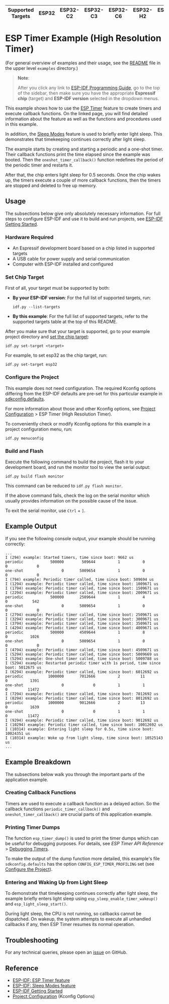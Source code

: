| Supported Targets | ESP32 | ESP32-C2 | ESP32-C3 | ESP32-C6 | ESP32-H2 | ESP32-P4 | ESP32-S2 | ESP32-S3 |
| ----------------- | ----- | -------- | -------- | -------- | -------- | -------- | -------- | -------- |

# ESP Timer Example (High Resolution Timer)

(For general overview of examples and their usage, see the [README](../../README.md) file in the upper level `examples` directory.)

> **Note**:
>
> After you click any link to [ESP-IDF Programming Guide](https://docs.espressif.com/projects/esp-idf/en/latest/index.html), go to the top of the sidebar, then make sure you have the appropriate **Espressif chip** (target) and **ESP-IDF version** selected in the dropdown menus.

This example shows how to use the [ESP Timer](https://docs.espressif.com/projects/esp-idf/en/latest/api-reference/system/esp_timer.html) feature to create timers and execute callback functions. On the linked page, you will find detailed information about the feature as well as the functions and procedures used in this example.

In addition, the [Sleep Modes](https://docs.espressif.com/projects/esp-idf/en/stable/api-reference/system/sleep_modes.html) feature is used to briefly enter light sleep. This demonstrates that timekeeping continues correctly after light sleep.

The example starts by creating and starting a periodic and a one-shot timer. Their callback functions print the time elapsed since the example was booted. Then the `oneshot_timer_callback()` function redefines the period of the periodic timer and restarts it.

After that, the chip enters light sleep for 0.5 seconds. Once the chip wakes up, the timers execute a couple of more callback functions, then the timers are stopped and deleted to free up memory.


## Usage

The subsections below give only absolutely necessary information. For full steps to configure ESP-IDF and use it to build and run projects, see [ESP-IDF Getting Started](https://docs.espressif.com/projects/esp-idf/en/latest/get-started/index.html#get-started).


### Hardware Required

* An Espressif development board based on a chip listed in supported targets
* A USB cable for power supply and serial communication
* Computer with ESP-IDF installed and configured


### Set Chip Target

First of all, your target must be supported by both:

- **By your ESP-IDF version**: For the full list of supported targets, run:
  ```
  idf.py --list-targets
  ```
- **By this example**: For the full list of supported targets,  refer to the supported targets table at the top of this README.

After you make sure that your target is supported, go to your example project directory and [set the chip target](https://docs.espressif.com/projects/esp-idf/en/latest/api-guides/tools/idf-py.html#select-the-target-chip-set-target):

```
idf.py set-target <target>
```

For example, to set esp32 as the chip target, run:

```
idf.py set-target esp32
```


### Configure the Project

This example does not need configuration. The required Kconfig options differing from the ESP-IDF defaults are pre-set for this particular example in [sdkconfig.defaults](./sdkconfig.defaults).

For more information about those and other Kconfig options, see [Project Configuration](https://docs.espressif.com/projects/esp-idf/en/latest/api-reference/kconfig.html#esp-timer-high-resolution-timer) > ESP Timer (High Resolution Timer).

To conveniently check or modify Kconfig options for this example in a project configuration menu, run:

```
idf.py menuconfig
```


### Build and Flash

Execute the following command to build the project, flash it to your development board, and run the monitor tool to view the serial output:

```
idf.py build flash monitor
```

This command can be reduced to `idf.py flash monitor`.

If the above command fails, check the log on the serial monitor which usually provides information on the possible cause of the issue.

To exit the serial monitor, use `Ctrl` + `]`.


## Example Output

If you see the following console output, your example should be running correctly:

```
...
I (294) example: Started timers, time since boot: 9662 us
periodic            500000        509644          1          0          0             0
one-shot                 0       5009654          1          0          0             0
I (794) example: Periodic timer called, time since boot: 509694 us
I (1294) example: Periodic timer called, time since boot: 1009671 us
I (1794) example: Periodic timer called, time since boot: 1509671 us
I (2294) example: Periodic timer called, time since boot: 2009671 us
periodic            500000       2509644          1          4          0           542
one-shot                 0       5009654          1          0          0             0
I (2794) example: Periodic timer called, time since boot: 2509671 us
I (3294) example: Periodic timer called, time since boot: 3009671 us
I (3794) example: Periodic timer called, time since boot: 3509671 us
I (4294) example: Periodic timer called, time since boot: 4009671 us
periodic            500000       4509644          1          8          0          1026
one-shot                 0       5009654          1          0          0             0
I (4794) example: Periodic timer called, time since boot: 4509671 us
I (5294) example: Periodic timer called, time since boot: 5009669 us
I (5294) example: One-shot timer called, time since boot: 5009788 us
I (5294) example: Restarted periodic timer with 1s period, time since boot: 5012675 us
I (6294) example: Periodic timer called, time since boot: 6012692 us
periodic           1000000       7012666          2         11          0          1391
one-shot                 0             0          1          1          0         11472
I (7294) example: Periodic timer called, time since boot: 7012692 us
I (8294) example: Periodic timer called, time since boot: 8012692 us
periodic           1000000       9012666          2         13          0          1639
one-shot                 0             0          1          1          0         11472
I (9294) example: Periodic timer called, time since boot: 9012692 us
I (10294) example: Periodic timer called, time since boot: 10012692 us
I (10314) example: Entering light sleep for 0.5s, time since boot: 10024351 us
I (10314) example: Woke up from light sleep, time since boot: 10525143 us
...
```


## Example Breakdown

The subsections below walk you through the important parts of the application example.


### Creating Callback Functions

Timers are used to execute a callback function as a delayed action. So the callback functions `periodic_timer_callback()` and `oneshot_timer_callback()` are crucial parts of this application example.


### Printing Timer Dumps

The function `esp_timer_dump()` is used to print the timer dumps which can be useful for debugging purposes. For details, see *ESP Timer API Reference* > [Debugging Timers](https://docs.espressif.com/projects/esp-idf/en/latest/api-reference/system/esp_timer.html#debugging-timers).

To make the output of the dump function more detailed, this example's file `sdkconfig.defaults` has the option `CONFIG_ESP_TIMER_PROFILING` set (see [Configure the Project](#configure-the-project)).


### Entering and Waking Up from Light Sleep

To demonstrate that timekeeping continues correctly after light sleep, the example briefly enters light sleep using `esp_sleep_enable_timer_wakeup()` and `esp_light_sleep_start()`.

During light sleep, the CPU is not running, so callbacks cannot be dispatched. On wakeup, the system attempts to execute all unhandled callbacks if any, then ESP Timer resumes its normal operation.


## Troubleshooting

For any technical queries, please open an [issue](https://github.com/espressif/esp-idf/issues) on GitHub.


## Reference

- [ESP-IDF: ESP Timer feature](https://docs.espressif.com/projects/esp-idf/en/latest/api-reference/system/esp_timer.html)
- [ESP-IDF: Sleep Modes feature](https://docs.espressif.com/projects/esp-idf/en/stable/api-reference/system/sleep_modes.html)
- [ESP-IDF Getting Started](https://docs.espressif.com/projects/esp-idf/en/latest/get-started/index.html#get-started)
- [Project Configuration](https://docs.espressif.com/projects/esp-idf/en/latest/api-reference/kconfig.html#esp-timer-high-resolution-timer) (Kconfig Options)
